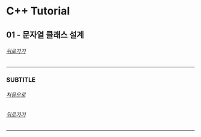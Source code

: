 # C++ Tutorial
## 01 - 문자열 클래스 설계
###### [뒤로가기](/tutorial/#index)
---
### SUBTITLE

###### [처음으로](#c-tutorial)
###### [뒤로가기](/tutorial/#index)
---